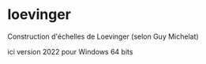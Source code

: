# loevinger
Construction d'échelles de Loevinger (selon Guy Michelat)

ici version 2022 pour Windows 64 bits

